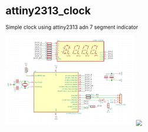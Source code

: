 # attiny2313_clock
Simple clock using attiny2313 adn 7 segment indicator

<img src="/img/cheme.png" width="350"/>
<img src="/img/photo.png" width="350"/>
